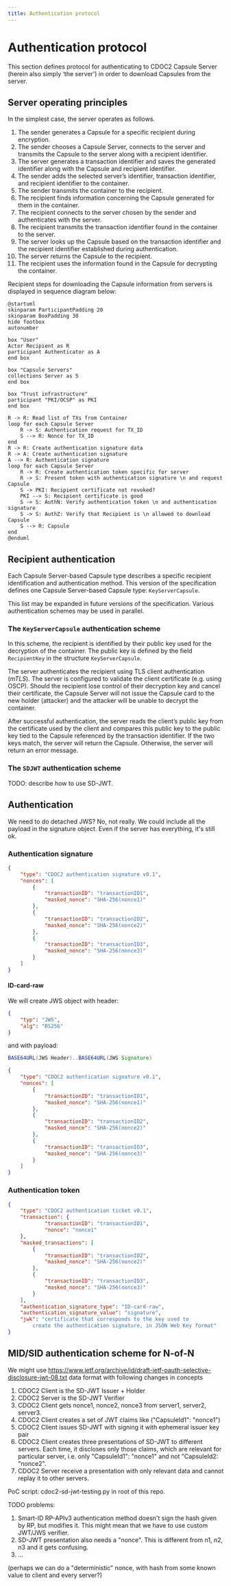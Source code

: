 ```yaml
---
title: Authentication protocol
---
```


# Authentication protocol

This section defines protocol for authenticating to CDOC2 Capsule Server (herein also simply ‘the server’) in order to download Capsules from the server.

## Server operating principles

In the simplest case, the server operates as follows.

1. The sender generates a Capsule for a specific recipient during encryption.
2. The sender chooses a Capsule Server, connects to the server and transmits the Capsule to the server along with a recipient identifier.
3. The server generates a transaction identifier and saves the generated identifier along with the Capsule and recipient identifier.
4. The sender adds the selected server’s identifier, transaction identifier, and recipient identifier to the container.
5. The sender transmits the container to the recipient.
6. The recipient finds information concerning the Capsule generated for them in the container.
7. The recipient connects to the server chosen by the sender and authenticates with the server.
8. The recipient transmits the transaction identifier found in the container to the server.
9. The server looks up the Capsule based on the transaction identifier and the recipient identifier established during authentication.
10. The server returns the Capsule to the recipient.
11. The recipient uses the information found in the Capsule for decrypting the container.

Recipient steps for downloading the Capsule information from servers is displayed in sequence diagram below:

```plantuml
@startuml
skinparam ParticipantPadding 20
skinparam BoxPadding 30
hide footbox
autonumber

box "User"
Actor Recipient as R
participant Authenticator as A
end box

box "Capsule Servers"
collections Server as S
end box

box "Trust infrastructure"
participant "PKI/OCSP" as PKI
end box

R -> R: Read list of TXs from Container
loop for each Capsule Server
    R -> S: Authentication request for TX_ID
    S --> R: Nonce for TX_ID
end
R -> R: Create authentication signature data
R -> A: Create authentication signature
A --> R: Authentication signature
loop for each Capsule Server
    R -> R: Create authentication token specific for server
    R -> S: Present token with authentication signature \n and request Capsule
    S -> PKI: Recipient certificate not revoked?
    PKI --> S: Recipient certificate is good
    S -> S: AuthN: Verify authentication token \n and authentication signature
    S -> S: AuthZ: Verify that Recipient is \n allowed to download Capsule
    S --> R: Capsule
end
@enduml
```

## Recipient authentication

Each Capsule Server-based Capsule type describes a specific recipient identification and authentication method.
This version of the specification defines one Capsule Server-based Capsule type: `KeyServerCapsule`.

This list may be expanded in future versions of the specification. Various authentication schemes may be used in parallel.

### The `KeyServerCapsule` authentication scheme

In this scheme, the recipient is identified by their public key used for the decryption of the container. The public key is defined by the field `RecipientKey` in the structure `KeyServerCapsule`.

The server authenticates the recipient using TLS client authentication (*mTLS*). The server is configured to validate the client certificate (e.g. using OSCP). Should the recipient lose control of their decryption key and cancel their certificate, the Capsule Server will not issue the Capsule card to the new holder (attacker) and the attacker will be unable to decrypt the container.

After successful authentication, the server reads the client’s public key from the certificate used by the client and compares this public key to the public key tied to the Capsule referenced by the transaction identifier. If the two keys match, the server will return the Capsule. Otherwise, the server will return an error message.

### The `SDJWT` authentication scheme

TODO: describe how to use SD-JWT.

## Authentication

We need to do detached JWS? No, not really. We could include all the payload in the signature object. Even if the server has everything, it's still ok.

### Authentication signature

```json
{
    "type": "CDOC2 authentication signature v0.1",
    "nonces": [
        {
            "transactionID": "transactionID1",
            "masked_nonce": "SHA-256(nonce1)"
        },
        {
            "transactionID": "transactionID2",
            "masked_nonce": "SHA-256(nonce2)"
        },
        {
            "transactionID": "transactionID3",
            "masked_nonce": "SHA-256(nonce3)"
        }
    ]
}
```

#### ID-card-raw

We will create JWS object with header:

```json
{
    "typ": "JWS",
    "alg": "RS256"
}
```

and with payload:

```java
BASE64URL(JWS Header)..BASE64URL(JWS Signature)
```

```json
{
    "type": "CDOC2 authentication signature v0.1",
    "nonces": [
        {
            "transactionID": "transactionID1",
            "masked_nonce": "SHA-256(nonce1)"
        },
        {
            "transactionID": "transactionID2",
            "masked_nonce": "SHA-256(nonce2)"
        },
        {
            "transactionID": "transactionID3",
            "masked_nonce": "SHA-256(nonce3)"
        }
    ]
}
```

### Authentication token

```json
{
    "type": "CDOC2 authentication ticket v0.1",
    "transaction": {
            "transactionID": "transactionID1",
            "nonce": "nonce1"
    },
    "masked_transactions": [
        {
            "transactionID": "transactionID2",
            "masked_nonce": "SHA-256(nonce2)"
        },
        {
            "transactionID": "transactionID3",
            "masked_nonce": "SHA-256(nonce3)"
        }
    ],
    "authentication_signature_type": "ID-card-raw",
    "authentication_signature_value": "signature",
    "jwk": "certificate that corresponds to the key used to
        create the authentication signature, in JSON Web Key format"
}
```

## MID/SID authentication scheme for N-of-N

We might use https://www.ietf.org/archive/id/draft-ietf-oauth-selective-disclosure-jwt-08.txt data format with following changes in concepts

1. CDOC2 Client is the SD-JWT Issuer + Holder
2. CDOC2 Server is the SD-JWT Verifier
3. CDOC2 Client gets nonce1, nonce2, nonce3 from server1, server2, server3.
4. CDOC2 Client creates a set of JWT claims like ("CapsuleId1": "nonce1")
5. CDOC2 Client issues SD-JWT with signing it with ephemeral issuer key pair
6. CDOC2 Client creates three presentations of SD-JWT to different servers. Each time, it discloses only those claims, which are relevant for particular server, i.e. only "CapsuleId1": "nonce1" and not "CapsuleId2: "nonce2".
7. CDOC2 Server receive a presentation with only relevant data and cannot replay it to other servers.

PoC script: cdoc2-sd-jwt-testing.py in root of this repo.

TODO problems:

1. Smart-ID RP-APIv3 authentication method doesn't sign the hash given by RP, but modifies it. This might mean that we have to use custom JWT/JWS verifier.
2. SD-JWT presentation also needs a "nonce". This is different from n1, n2, n3 and it gets confusing.
3. ...

(perhaps we can do a "deterministic" nonce, with hash from some known value to client and every server?)
